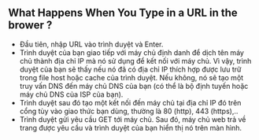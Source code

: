 ﻿## What Happens When You Type in a URL in the brower ?
- Đầu tiên, nhập URL vào trình duyệt và Enter.
- Trình duyệt của bạn giao tiếp với máy chủ định danh để dịch tên máy chủ thành địa chỉ IP mà nó sử dụng  để kết nối với máy chủ. Vì vậy, trình duyệt của bạn sẽ thấy nếu nó đã có địa chỉ IP thích hợp được lưu trữ trong file host hoặc cache của trình duyệt. Nếu không, nó sẽ tạo một truy vấn DNS đến máy chủ DNS của bạn (có thể là bộ định tuyến hoặc máy chủ DNS của ISP của bạn).
- Trình duyệt sau đó tạo một kết nối đến máy chủ tại địa chỉ IP đó trên cổng tùy vào giao thức bạn dùng, thường là 80 (http), 443 (https),..
- Trình duyệt gửi yêu cầu GET tới máy chủ. Sau đó, máy chủ web trả về trang được yêu cầu và trình duyệt của bạn hiển thị nó trên màn hình.
